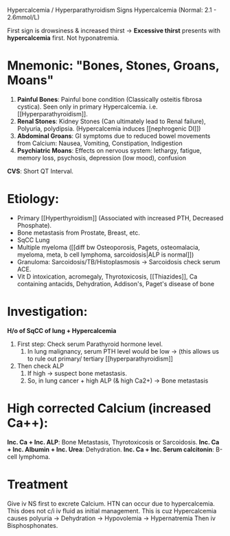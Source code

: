 Hypercalcemia / Hyperparathyroidism Signs
Hypercalcemia (Normal: 2.1 - 2.6mmol/L)

First sign is drowsiness & increased thirst -> **Excessive thirst** presents with **hypercalcemia** first. Not hyponatremia.

# **Mnemonic**: "Bones, Stones, Groans, Moans"
1. **Painful Bones**: Painful bone condition (Classically osteitis fibrosa cystica). Seen only in primary Hypercalcemia. i.e. [[Hyperparathyroidism]].
2. **Renal Stones**: Kidney Stones (Can ultimately lead to Renal failure), Polyuria, polydipsia. (Hypercalcemia induces [[nephrogenic DI]])
3. **Abdominal Groans**: GI symptoms due to reduced bowel movements from Calcium: Nausea, Vomiting, Constipation, Indigestion
4. **Psychiatric Moans**: Effects on nervous system: lethargy, fatigue, memory loss, psychosis, depression (low mood), confusion

**CVS**: Short QT Interval.

# Etiology:
- Primary [[Hyperthyroidism]] (Associated with increased PTH, Decreased Phosphate). 
- Bone metastasis from Prostate, Breast, etc. 
- SqCC Lung
- Multiple myeloma ([[diff bw Osteoporosis, Pagets, osteomalacia, myeloma, meta, b cell lymphoma, sarcoidosis|ALP is normal]])
- Granuloma: Sarcoidosis/TB/Histoplasmosis -> Sarcoidosis check serum ACE. 
- Vit D intoxication, acromegaly, Thyrotoxicosis, [[Thiazides]], Ca containing antacids, Dehydration, Addison's, Paget's disease of bone

# Investigation:
**H/o of SqCC of lung + Hypercalcemia**
1. First step: Check serum Parathyroid hormone level.
	1. In lung malignancy, serum PTH level would be low -> (this allows us to rule out primary/ tertiary [[hyperparathyroidism]]
2. Then check ALP
	1. If high -> suspect bone metastasis.
	2. So, in lung cancer + high ALP (& high Ca2+) -> Bone metastasis

# High corrected Calcium (increased Ca++):
**Inc. Ca + Inc. ALP**: Bone Metastasis, Thyrotoxicosis or Sarcoidosis.
**Inc. Ca + Inc. Albumin + Inc. Urea**: Dehydration.
**Inc. Ca + Inc. Serum calcitonin**: B-cell lymphoma.

# Treatment
Give iv NS first to excrete Calcium.
	HTN can occur due to hypercalcemia. This does not c/i iv fluid as initial management.
	This is cuz Hypercalcemia causes polyuria -> Dehydration -> Hypovolemia -> Hypernatremia
Then iv Bisphosphonates.